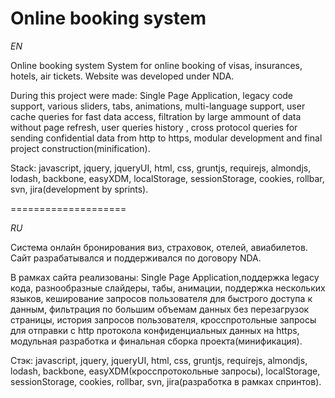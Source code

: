 Online booking system
====================

*EN*

Online booking system
System for online booking of visas, insurances, hotels, air tickets. Website was developed under NDA.

During this project were made: Single Page Application, legacy code support, various sliders, tabs, animations, multi-language support, user cache queries  for fast data access, filtration by large ammount of data without page refresh, user queries history , cross protocol queries for sending confidential data from http to https, modular development and final project construction(minification).

Stack: javascript, jquery, jqueryUI, html, css, gruntjs, requirejs, almondjs, lodash, backbone, easyXDM, localStorage, sessionStorage, cookies, rollbar, svn, jira(development by sprints).

====================

*RU*

Система онлайн бронирования виз, страховок, отелей, авиабилетов.
Сайт разрабатывался и поддерживался по договору NDA.

В рамках сайта реализованы: Single Page Application,поддержка legacy кода, разнообразные слайдеры, табы, анимации, поддержка нескольких языков, кеширование запросов пользователя для быстрого доступа к данным, фильтрация по большим объемам данных без перезагрузок страницы, история запросов пользователя, кросспротольные запросы для отправки с http протокола конфиденциальных данных на https, модульная разработка и финальная сборка проекта(минификация).

Стэк: javascript, jquery, jqueryUI, html, css, gruntjs, requirejs, almondjs, lodash, backbone, easyXDM(кросспротокольные запросы), localStorage, sessionStorage, cookies, rollbar, svn, jira(разработка в рамках спринтов).

